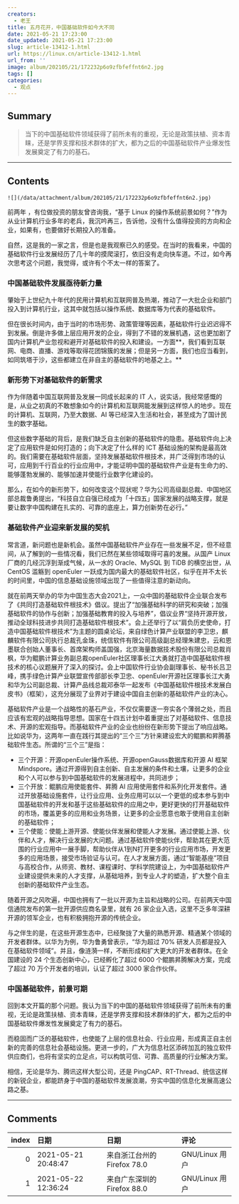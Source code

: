 ```yaml
---
creators:
  - 老王
title: 五月花开，中国基础软件如今大不同
date: 2021-05-21 17:23:00
date_updated: 2021-05-21 17:23:00
slug: article-13412-1.html
url: https://linux.cn/article-13412-1.html
url_from: ''
image: album/202105/21/172232p6o9zfbfeffnt6n2.jpg
tags: []
categories:
  - 观点
---
```


## Summary

> 当下的中国基础软件领域获得了前所未有的重视，无论是政策扶植、资本青睐，还是学界支撑和技术群体的扩大，都为之后的中国基础软件产业爆发性发展奠定了有力的基石。

***

<!-- more -->

## Contents

`![](/data/attachment/album/202105/21/172232p6o9zfbfeffnt6n2.jpg)`

前两年 ，有位做投资的朋友曾咨询我，“基于 Linux 的操作系统前景如何？”作为从业计算机行业多年的老兵，我沉吟再三，告诉他，没有什么值得投资的方向和企业，如果有，也要做好长期投入的准备。

自然，这是我的一家之言，但是也是我观察已久的感受。在当时的我看来，中国的基础软件行业发展经历了几十年的摸爬滚打，依旧没有走向快车道。不过，如今再次思考这个问题，我觉得，或许有个不太一样的答案了。

### 中国基础软件发展亟待新力量

肇始于上世纪九十年代的民用计算机和互联网普及热潮，推动了一大批企业和部门投入到计算机行业，这其中就包括以操作系统、数据库等为代表的基础软件。

但在很长时间内，由于当时的市场形势、政策管理等因素，基础软件行业迟迟得不到发展。倒是许多做上层应用开发的企业，得到了不错的发展机遇，这也更加剧了国内计算机产业忽视和避开对基础软件的投入和建设。一方面**，我们看到互联网、电商、直播、游戏等取得花团锦簇的发展；但是另一方面，我们也应当看到，如同筑塔于沙，这些都建立在非自主的基础软件的地基之上。**

### 新形势下对基础软件的新需求

作为伴随着中国互联网普及发展一同成长起来的 IT 人，说实话，我经常感慨的是，从业之初真的不敢想象如今的计算机和互联网能发展到这样惊人的地步。现在的计算机、互联网，乃至大数据、AI 等已经深入生活和社会，甚至成为了国计民生的数字基础。

但这些数字基础的背后，是我们缺乏自主创新的基础软件的隐患。基础软件向上决定了应用软件是如何打造的；向下决定了什么样的 ICT 基础设施的架构是最高效的。我们需要在基础软件层面，坚持发展基础软件根技术，并广泛得到市场的认可，应用到千行百业的行业应用中，才能证明中国的基础软件产业是有生命力的、能够蓬勃发展的、能够加速并使能行业数字化建设的。

那么，在如今的新形势下，如何改变这个现状呢？华为公司高级副总裁、中国地区部总裁鲁勇提出，“科技自立自强已经成为「十四五」国家发展的战略支撑，就是要让数字中国构建在扎实的、可靠的底座上，算力创新势在必行。”

### 基础软件产业迎来新发展的契机

常言道，新问题也是新机会。虽然中国基础软件产业存在一些发展不足，但不经意间，从了解到的一些情况看，我们已然在某些领域取得可喜的发展。从国产 Linux 厂商的几经沉浮到渐成气候，从一水的 Oracle、MySQL 到 TiDB 的横空出世，从 CentOS 滥觞到 openEuler 一跃成为国内最大的基础软件社区，似乎在并不太长的时间里，中国的信息基础设施领域出现了一些值得注意的新动向。

就在前两天举办的华为中国生态大会2021上，一众中国的基础软件企业联合发布了《共同打造基础软件根技术》倡议。提出了“加强基础科学的研究和突破；加强基础软件的协作与创新；加强基础教育的投入与培养”，倡议业界“坚持开源开放，推动全球科技进步共同打造基础软件根技术”。会上还举行了以“肩负历史使命，打造中国基础软件根技术”为主题的圆桌论坛，来自绿色计算产业联盟的李卫忠，麒麟软件有限公司执行总裁孔金珠，统信软件有限公司高级副总经理朱建忠，云和恩墨联合创始人董事长、首席架构师盖国强，北京海量数据技术股份有限公司总裁肖枫，华为鲲鹏计算业务副总裁openEuler社区理事长江大勇就打造中国基础软件根技术的核心议题展开了深入的探讨。会上中国软件行业协会副理事长、秘书长吕卫峰，携手绿色计算产业联盟宣传部部长李卫忠、openEuler开源社区理事长江大勇和华为公司副总裁、计算产品线总裁邓泰华一起发布《中国基础软件根技术发展白皮书》（框架），这充分展现了业界对于建设中国自主创新的基础软件产业的决心。

基础软件产业是一个战略性的基石产业，不仅仅需要逐一夯实各个薄弱之处，而且应该有宏观的战略指导思想。国家在十四五计划中着重提出了对基础软件、信息技术、开源的宏观指导。而基础软件产业的企业也纷纷在新形势下提出了响应战略。比如说华为，这两年一直在践行其提出的“三个三”方针来建设宏大的鲲鹏和昇腾基础软件生态。所谓的“三个三”是指：

* 三个开源：开源openEuler操作系统、开源openGauss数据库和开源 AI 框架Mindspore。通过开源得到自主创新、自主发展的条件和土壤，让更多的企业和个人可以参与到中国基础软件的发展进程中，共同进步；
* 三个开放：鲲鹏应用使能套件、昇腾 AI 应用使用套件和系列化开发套件。通过开放基础设施套件，让行业应用、业务应用可以以一个更低的成本参与到中国基础软件的开发和基于这些基础软件的应用之中，更好更快的打开基础软件的市场，覆盖更多的应用和业务场景，让更多的企业愿意也敢于使用自主创新的基础软件；
* 三个使能：使能上游开源、使能伙伴发展和使能人才发展。通过使能上游、伙伴和人才，解决行业发展的大问题。通过基础软件使能伙伴，帮助其在更大范围的行业应用中一展手脚，帮助伙伴从1到N打开更多的行业应用市场，开发更多的应用场景，接受市场验证与认可。在人才发展方面，通过“智能基座”项目与高校合作，从师资、教材、课程课时、学科学院建设上，为中国基础软件产业建设提供未来的人才支撑，从基础培养，到专业人才的塑造，扩大整个自主创新的基础软件产业生态。

随着开源之风吹遍，中国也拥有了一批以开源为主旨和战略的公司。在前两天中国信通院发布的第一批开源供应商名录里，就有 26 家企业入选，这里不乏多年深耕开源的领军企业，也有积极拥抱开源的传统企业。

与之伴生的是，在这些开源生态中，已经聚拢了大量的熟悉开源、精通某个领域的开发者群体。以华为为例，华为鲁勇曾表示，“华为超过 70% 研发人员都是投入在基础软件领域”。并且，像涟漪一样，不断形成和扩大更大的开发者群体。在全国建设的 24 个生态创新中心，已经孵化了超过 6000 个鲲鹏昇腾解决方案，完成了超过 70 万个开发者的培训，认证了超过 3000 家合作伙伴。

### 中国基础软件，前景可期

回到本文开篇的那个问题。我认为当下的中国的基础软件领域获得了前所未有的重视，无论是政策扶植、资本青睐，还是学界支撑和技术群体的扩大，都为之后的中国基础软件爆发性发展奠定了有力的基石。

而稳固而广泛的基础软件，也使能了上层的信息社会、行业应用，形成真正自主创新的完善的信息社会基础设施。更进一步的，广大为信息社区添砖加瓦的独立软件供应商们，也将有坚实的立足点，可以构筑可信、可靠、高质量的行业解决方案。

相信，无论是华为、腾讯这样大型公司，还是 PingCAP、RT-Thread、统信这样的新锐企业，都能跻身于中国的基础软件发展浪潮，夯实中国的信息化发展高速公路之基。

***

## Comments

|   index | 日期                | 日期                                       | 评论                                          |
|--------:|:--------------------|:-------------------------------------------|:----------------------------------------------|
|       0 | 2021-05-21 20:48:47 | 来自浙江台州的 Firefox 78.0|GNU/Linux 用户 | 操作系统（OS），数据库（DB），EDA等都是急需的 |
|       1 | 2021-05-22 12:36:24 | 来自广东深圳的 Firefox 88.0|GNU/Linux 用户 | 我都已经Firefox 88了，求求你update一下吧      |
